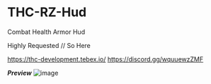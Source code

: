 # THC-RZ-Hud
Combat Health Armor Hud

Highly Requested // So Here

https://thc-development.tebex.io/
https://discord.gg/wquuewzZMF

***Preview*** ![image](https://user-images.githubusercontent.com/88347509/158837709-dd942f92-d738-4915-8748-9bacf079e564.png)
